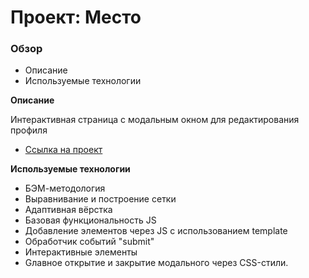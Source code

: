 # Проект: Место

### Обзор

- Описание
- Используемые технологии

**Описание**

Интерактивная страница с модальным окном
для редактирования профиля

- [Ссылка на проект](https://olgaolgar47.github.io/mesto/)

**Используемые технологии**

- БЭМ-методология
- Выравнивание и построение сетки
- Адаптивная вёрстка
- Базовая функциональность JS
- Добавление элементов через JS с использованием template
- Обработчик событий "submit"
- Интерактивные элементы
- Gлавное открытие и закрытие модального через CSS-стили.

